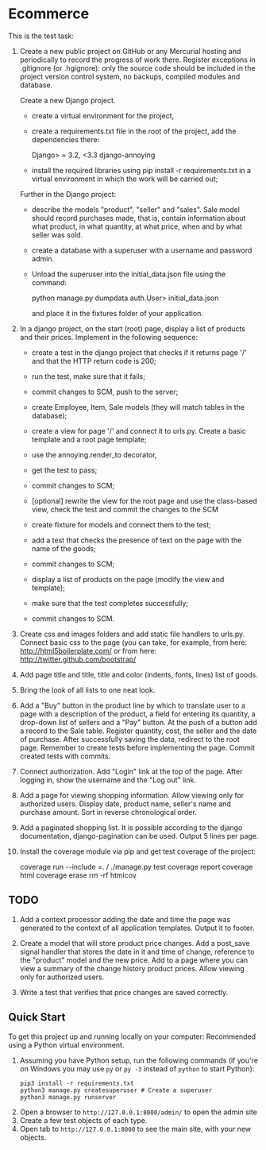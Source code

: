 # Ecommerce

This is the test task:

1. Create a new public project on GitHub or any Mercurial hosting and periodically
   to record the progress of work there. Register exceptions in .gitignore (or .hgignore):
   only the source code should be included in the project version control system,
   no backups, compiled modules and database.

   Create a new Django project.
   - create a virtual environment for the project,
   - create a requirements.txt file in the root of the project, add the dependencies there:

     Django> = 3.2, <3.3
     django-annoying

   - install the required libraries using pip install -r requirements.txt
     in a virtual environment in which the work will be carried out;
     
    Further in the Django project:
    - describe the models "product", "seller" and "sales". Sale model
      should record purchases made, that is, contain information about
      what product, in what quantity, at what price, when and by what seller
      was sold.
    - create a database with a superuser with a username and password admin.
    - Unload the superuser into the initial_data.json file using the command:

      python manage.py dumpdata auth.User> initial_data.json

      and place it in the fixtures folder of your application. 
      
1. In a django project, on the start (root) page, display a list of products
   and their prices. Implement in the following sequence:

   - create a test in the django project that checks if it returns
     page '/' and that the HTTP return code is 200;

   - run the test, make sure that it fails;

   - commit changes to SCM, push to the server;

   - create Employee, Item, Sale models (they will match
     tables in the database);

   - create a view for page '/' and connect it to urls.py.
     Create a basic template and a root page template;

   - use the annoying.render_to decorator,

   - get the test to pass;

   - commit changes to SCM;

   - [optional] rewrite the view for the root page and use the class-based view,
     check the test and commit the changes to the SCM

   - create fixture for models and connect them to the test;

   - add a test that checks the presence of text on the page
     with the name of the goods;

   - commit changes to SCM;

   - display a list of products on the page (modify the view and template);

   - make sure that the test completes successfully;

   - commit changes to SCM.
   
1. Create css and images folders and add static file handlers to urls.py.
    Connect basic css to the page (you can take, for example, from here:
    http://html5boilerplate.com/ or from here:
    http://twitter.github.com/bootstrap/

1. Add page title and title, title and color
    (indents, fonts, lines) list of goods.

1. Bring the look of all lists to one neat look.


1. Add a "Buy" button in the product line by which to translate
    user to a page with a description of the product, a field for entering its quantity,
    a drop-down list of sellers and a "Pay" button. At the push of a button
    add a record to the Sale table. Register quantity, cost,
    the seller and the date of purchase. After successfully saving the data, redirect
    to the root page. Remember to create tests before implementing the page.
    Commit created tests with commits.
    
1. Connect authorization. Add "Login" link at the top of the page.
    After logging in, show the username and the "Log out" link.
    
1. Add a page for viewing shopping information. Allow viewing
    only for authorized users. Display date, product name,
    seller's name and purchase amount. Sort in reverse chronological order.

1. Add a paginated shopping list. It is possible according to the django documentation,
    django-pagination can be used. Output 5 lines per page.
    
1. Install the coverage module via pip and get test coverage of the project:

      coverage run --include =. / ./manage.py test
      coverage report
      coverage html
      coverage erase
      rm -rf htmlcov

## TODO

1. Add a context processor adding the date and time the page was generated
     to the context of all application templates. Output it to footer.
     
1. Create a model that will store product price changes.
     Add a post_save signal handler that stores the date in it
     and time of change, reference to the "product" model and the new price. Add to
     a page where you can view a summary of the change history
     product prices. Allow viewing only for authorized users.
     
1. Write a test that verifies that price changes are saved correctly. 

## Quick Start

To get this project up and running locally on your computer:
   Recommended using a Python virtual environment.
1. Assuming you have Python setup, run the following commands (if you're on Windows you may use `py` or `py -3` instead of `python` to start Python):
   ```
   pip3 install -r requirements.txt
   python3 manage.py createsuperuser # Create a superuser
   python3 manage.py runserver
   ```
1. Open a browser to `http://127.0.0.1:8000/admin/` to open the admin site
1. Create a few test objects of each type.
1. Open tab to `http://127.0.0.1:8000` to see the main site, with your new objects.
